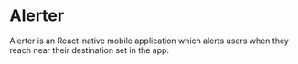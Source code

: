 # Alerter
Alerter is an React-native mobile application which alerts users when they reach near their destination set in the app.  
